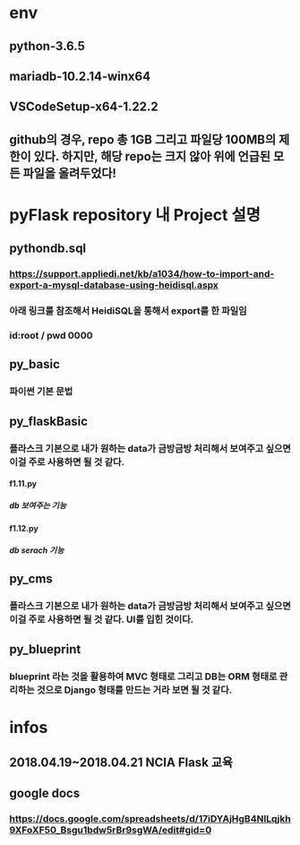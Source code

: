 # env
## python-3.6.5
## mariadb-10.2.14-winx64
## VSCodeSetup-x64-1.22.2
## github의 경우, repo 총 1GB 그리고 파일당 100MB의 제한이 있다. 하지만, 해당 repo는 크지 않아 위에 언급된 모든 파일을 올려두었다!
# pyFlask repository 내 Project 설명

## pythondb.sql
### https://support.appliedi.net/kb/a1034/how-to-import-and-export-a-mysql-database-using-heidisql.aspx
### 아래 링크를 참조해서 HeidiSQL을 통해서 export를 한 파일임
### id:root / pwd 0000
## py_basic
### 파이썬 기본 문법
## py_flaskBasic
### 플라스크 기본으로 내가 원하는 data가 금방금방 처리해서 보여주고 싶으면 이걸 주로 사용하면 될 것 같다.
#### f1.11.py
##### db 보여주는 기능
#### f1.12.py
##### db serach 기능

## py_cms
### 플라스크 기본으로 내가 원하는 data가 금방금방 처리해서 보여주고 싶으면 이걸 주로 사용하면 될 것 같다. UI를 입힌 것이다.

## py_blueprint
### blueprint 라는 것을 활용하여 MVC 형태로 그리고 DB는 ORM 형태로 관리하는 것으로 Django 형태를 만드는 거라 보면 될 것 같다.

# infos
## 2018.04.19~2018.04.21 NCIA Flask 교육
## google docs
### https://docs.google.com/spreadsheets/d/17iDYAjHgB4NILqjkh9XFoXF50_Bsgu1bdw5rBr9sgWA/edit#gid=0